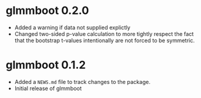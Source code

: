 # glmmboot 0.2.0

* Added a warning if data not supplied explictly
* Changed two-sided p-value calculation to more tightly respect the fact that the bootstrap t-values
  intentionally are not forced to be symmetric.

# glmmboot 0.1.2

* Added a `NEWS.md` file to track changes to the package.
* Initial release of glmmboot



